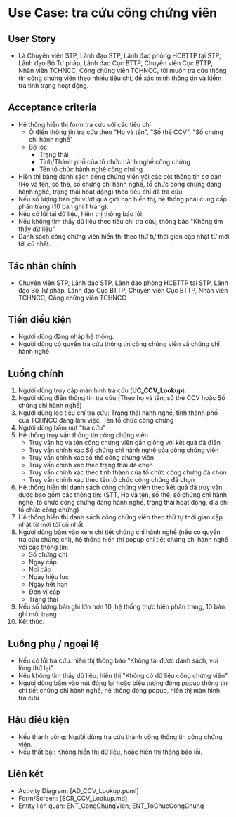 # Use Case: tra cứu công chứng viên

## User Story
- Là Chuyên viên STP, Lãnh đạo STP, Lãnh đạo phòng HCBTTP tại STP, Lãnh đạo Bộ Tư pháp, Lãnh đạo Cục BTTP, Chuyên viên Cục BTTP, Nhân viên TCHNCC, Công chứng viên TCHNCC, tôi muốn tra cứu thông tin công chứng viên theo nhiều tiêu chí, để xác minh thông tin và kiểm tra tình trạng hoạt động.

## Acceptance criteria
- Hệ thống hiển thị form tra cứu với các tiêu chí
    - Ô điền thông tin tra cứu theo "Họ và tên", "Số thẻ CCV", "Số chứng chỉ hành nghề"
    - Bộ lọc:
        - Trạng thái
        - Tỉnh/Thành phố của tổ chức hành nghề công chứng
        - Tên tổ chức hành nghề công chứng
- Hiển thị bảng danh sách công chứng viên với các cột thông tin cơ bản (Họ và tên, số thẻ, số chứng chỉ hành nghề, tổ chức công chứng đang hành nghề, trạng thái hoạt động) theo tiêu chí đã tra cứu.
- Nếu số lượng bản ghi vượt quá giới hạn hiển thị, hệ thống phải cung cấp phân trang (10 bản ghi 1 trang).
- Nếu có lỗi tải dữ liệu, hiển thị thông báo lỗi.
- Nếu không tìm thấy dữ liệu theo tiêu chí tra cứu, thông báo "Không tìm thấy dữ liệu"
- Danh sách công chứng viên hiển thị theo thứ tự thời gian cập nhật từ mới tới cũ nhất.

## Tác nhân chính
- Chuyên viên STP, Lãnh đạo STP, Lãnh đạo phòng HCBTTP tại STP, Lãnh đạo Bộ Tư pháp, Lãnh đạo Cục BTTP, Chuyên viên Cục BTTP, Nhân viên TCHNCC, Công chứng viên TCHNCC

## Tiền điều kiện
- Người dùng đăng nhập hệ thống.
- Người dùng có quyền tra cứu thông tin công chứng viên và chứng chỉ hành nghề

## Luồng chính
1. Người dùng truy cập màn hình tra cứu (**UC_CCV_Lookup**).
2. Người dùng điền thông tin tra cứu (Theo họ và tên, số thẻ CCV hoặc Số chứng chỉ hành nghề)
3. Người dùng lọc tiêu chí tra cứu: Trạng thái hành nghề, tỉnh thành phố của TCHNCC đang làm việc, Tên tổ chức công chứng
4. Người dùng bấm nút "tra cứu"
5. Hệ thống truy vấn thông tin công chứng viên
    - Truy vấn họ và tên công chứng viên gần giống với kết quả đã điền
    - Truy vấn chính xác Số chứng chỉ hành nghề của công chứng viên
    - Truy vấn chính xác số thẻ công chứng viên
    - Truy vấn chính xác theo trạng thái đã chọn
    - Truy vấn chính xác theo tỉnh thành của tổ chức công chứng đã chọn
    - Truy vấn chính xác theo tên tổ chức công chứng đã chọn
6. Hệ thống hiển thị danh sách công chứng viên theo kết quả đã truy vấn được bao gồm các thông tin: (STT, Họ và tên, số thẻ, số chứng chỉ hành nghề, tổ chức công chứng đang hành nghề, trạng thái hoạt động, địa chỉ tổ chức công chứng)
7. Hệ thống hiển thị danh sách công chứng viên theo thứ tự thời gian cập nhật từ mới tới cũ nhất
8. Người dùng bấm vào xem chi tiết chứng chỉ hành nghề (nếu có quyền tra cứu chứng chỉ), hệ thống hiển thị popup chi tiết chứng chỉ hành nghề với các thông tin: 
    - Số chứng chỉ
    - Ngày cấp
    - Nơi cấp
    - Ngày hiệu lực
    - Ngày hết hạn
    - Đơn vị cấp
    - Trạng thái
8. Nếu số lượng bản ghi lớn hơn 10, hệ thống thực hiện phân trang, 10 bản ghi mỗi trang
9. Kết thúc.

## Luồng phụ / ngoại lệ
- Nếu có lỗi tra cứu: hiển thị thông báo "Không tải được danh sách, vui lòng thử lại".
- Nếu không tìm thấy dữ liệu: hiển thị "Không có dữ liệu công chứng viên".
- Người dùng bấm vào nút đóng lại hoặc biểu tượng đóng popup thông tin chi tiết chứng chỉ hành nghề, hệ thống đóng popup, hiển thị màn hình tra cứu

## Hậu điều kiện
- Nếu thành công: Người dùng tra cứu thành công thông tin công chứng viên.
- Nếu thất bại: Không hiển thị dữ liệu, hoặc hiển thị thông báo lỗi.

## Liên kết
- Activity Diagram: [AD_CCV_Lookup.puml]
- Form/Screen: [SCR_CCV_Lookup.md]
- Entity liên quan: ENT_CongChungVien, ENT_ToChucCongChung
